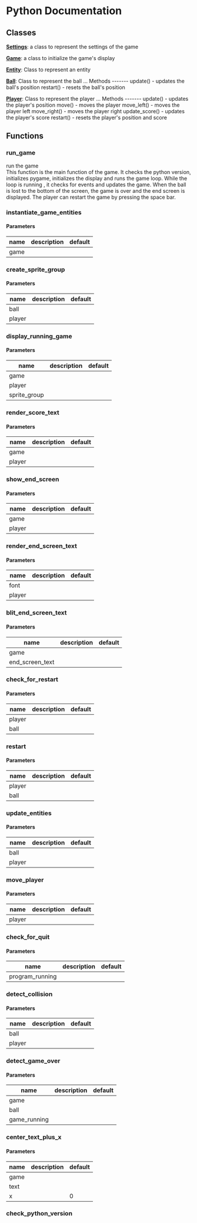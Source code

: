 # Python Documentation

## Classes

**[Settings](Settings.md)**: a class to represent the settings of the game 

**[Game](Game.md)**: a class to initialize the game's display 

**[Entity](Entity.md)**: Class to represent an entity 

**[Ball](Ball.md)**: Class to represent the ball ... Methods ------- update() - updates the ball's position restart() - resets the ball's position 

**[Player](Player.md)**: Class to represent the player ... Methods ------- update() - updates the player's position move() - moves the player move_left() - moves the player left move_right() - moves the player right update_score() - updates the player's score restart() - resets the player's position and score 


## Functions

### run_game


run the game   
This function is the main function of the game. It checks the python version, initializes pygame, initializes the display and runs the game loop. While the loop is running , it checks for events and updates the game. When the ball is lost to the bottom of the screen, the game is over and the end screen is displayed. The player can restart the game by pressing the space bar. 




### instantiate_game_entities



#### Parameters
name | description | default
--- | --- | ---
game |  | 





### create_sprite_group



#### Parameters
name | description | default
--- | --- | ---
ball |  | 
player |  | 





### display_running_game



#### Parameters
name | description | default
--- | --- | ---
game |  | 
player |  | 
sprite_group |  | 





### render_score_text



#### Parameters
name | description | default
--- | --- | ---
game |  | 
player |  | 





### show_end_screen



#### Parameters
name | description | default
--- | --- | ---
game |  | 
player |  | 





### render_end_screen_text



#### Parameters
name | description | default
--- | --- | ---
font |  | 
player |  | 





### blit_end_screen_text



#### Parameters
name | description | default
--- | --- | ---
game |  | 
end_screen_text |  | 





### check_for_restart



#### Parameters
name | description | default
--- | --- | ---
player |  | 
ball |  | 





### restart



#### Parameters
name | description | default
--- | --- | ---
player |  | 
ball |  | 





### update_entities



#### Parameters
name | description | default
--- | --- | ---
ball |  | 
player |  | 





### move_player



#### Parameters
name | description | default
--- | --- | ---
player |  | 





### check_for_quit



#### Parameters
name | description | default
--- | --- | ---
program_running |  | 





### detect_collision



#### Parameters
name | description | default
--- | --- | ---
ball |  | 
player |  | 





### detect_game_over



#### Parameters
name | description | default
--- | --- | ---
game |  | 
ball |  | 
game_running |  | 





### center_text_plus_x



#### Parameters
name | description | default
--- | --- | ---
game |  | 
text |  | 
x |  | 0





### check_python_version






